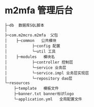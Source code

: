 # m2mfa     管理后台
    ├─db  数据库SQL脚本
    │ 
    ├─com.m2mcro.m2mfa  父包
    │    ├─common   公共模块
    │           ├─config 配置
    │           └─util 工具
    │    ├─modules   模块名
    │           ├─controller 控制层
    │           └─service 业务层
    │           └─service.impl 业务层实现层
    │           └─repository dao层
    └─resources 
        ├─template   模板文件
        ├─banner.txt banner标识logo
        └─application.yml   全局配置文件
        
